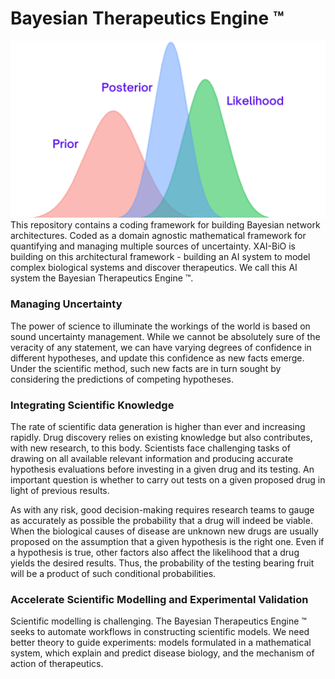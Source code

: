 # Bayesian Therapeutics Engine ™
![my image](Images/BayesianInference.png)
This repository contains a coding framework for building Bayesian network architectures. Coded as a domain agnostic mathematical framework for quantifying and managing multiple sources of uncertainty. XAI-BiO is building on this architectural framework - building an AI system to model complex biological systems and discover therapeutics. We call this AI system the Bayesian Therapeutics Engine ™. 

### Managing Uncertainty 

The power of science to illuminate the workings of the world is based on sound uncertainty management. While we cannot be absolutely sure of the veracity of any statement, we can have varying degrees of confidence in different hypotheses, and update this confidence as new facts emerge. Under the scientific method, such new facts are in turn sought by considering the predictions of competing hypotheses. 

### Integrating Scientific Knowledge

The rate of scientific data generation is higher than ever and increasing rapidly. Drug discovery relies on existing knowledge but also contributes, with new research, to this body. Scientists face challenging tasks of drawing on all available relevant information and producing accurate hypothesis evaluations before investing in a given drug and its testing. An important question is whether to carry out tests on a given proposed drug in light of previous results. 

As with any risk,  good decision-making requires research teams to gauge as accurately as possible the probability that a drug will indeed be viable. When the biological causes of disease are unknown new drugs are usually proposed on the assumption that a given hypothesis is the right one. Even if a hypothesis is true, other factors also affect the likelihood that a drug yields the desired results. Thus, the probability of the testing bearing fruit will be a product of such conditional probabilities.

### Accelerate Scientific Modelling and Experimental Validation

Scientific modelling is challenging. The Bayesian Therapeutics Engine ™ seeks to automate workflows in constructing scientific models. We need better theory to guide experiments: models formulated in a mathematical system, which explain and predict disease biology, and the mechanism of action of therapeutics. 
